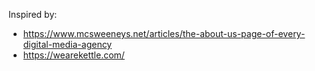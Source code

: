 Inspired by:
- https://www.mcsweeneys.net/articles/the-about-us-page-of-every-digital-media-agency
- https://wearekettle.com/
